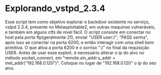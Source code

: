 # Explorando_vstpd_2.3.4

  Esse script tem como objetivo explorar o backdoor existente no serviço, vstpd 2.3.4, presente no Metasploitable2, em outras maquinas vulneráveis, e também em alguns ctfs de nível fácil.
  O script consiste em conectar no host pela porta ftp(geralmente 21), enviar "USER user:)"; "PASS senha", após isso se conectar na porta 6200, e então interagir com uma shell bem primitiva.
  O que ativa a porta 6200 é o sorriso ":)" no final da requisição USER.
  Antes de usar esse exploit, é necessário alterar o ip do alvo no método socket_connect, em "remote.sin_addr.s_addr = inet_addr("192.168.0.120")". Coloque no lugar de "192.168.0.120" o ip do seu alvo.
